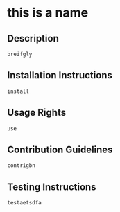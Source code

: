 # this is a name

  ## Description
    breifgly

  ## Installation Instructions
    install

  ## Usage Rights
    use

  ## Contribution Guidelines
    contrigbn

  ## Testing Instructions
    testaetsdfa
  